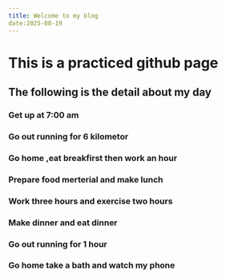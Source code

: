 ```yaml
---
title: Welcome to my blog
date:2025-08-19
---
```

# This is a practiced github page 
## The following is the detail about my day
### Get up at 7:00 am 

### Go out running for 6 kilometor 

### Go home ,eat breakfirst then work an hour

### Prepare food merterial and make lunch

### Work three hours and exercise two hours

### Make dinner and eat dinner 

### Go out running for 1 hour

### Go home take a bath and watch my phone 
